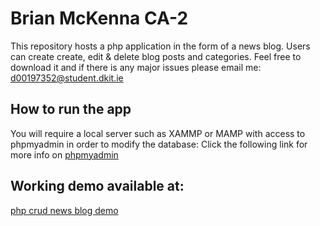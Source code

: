 # Brian McKenna CA-2

This repository hosts a php application in the form of a news blog. Users can create create, edit & delete blog posts and categories. Feel free to download it and if there is any major issues please email me:  d00197352@student.dkit.ie

## How to run the app

You will require a local server such as XAMMP or MAMP with access to phpmyadmin in order to modify the database: Click the following link for more info on [phpmyadmin](https://www.phpmyadmin.net/)

## Working demo available at:

[php crud news blog demo](https://mysql04.comp.dkit.ie/D00197352/)
